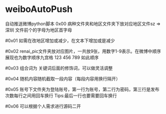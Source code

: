 # weiboAutoPush

自动推送微博python脚本
0x00
病种文件夹和地区文件夹下放对应地区文件sz => 深圳 文件前个的字母为地区首字母

#0x01
如需在改地区增加或减少，在文本下增加或是减少

#0x02
renai_pic文件夹放对应图片，一共放9张，用数字1-9表示。在微博中顺序展现也为数字顺序九宫格
123
456
789
如此顺序

#0x03
组合词为 关键词后面的修饰词，可以做灵活调整

#0x04
随机内容随机截取一段内容（每段内容用换行隔开）

#0x05
账号下文件夹为登陆账号，第一行为账号，第二行为密码，第三行是发布次数每行之间用回车换行
Tips:最后一行也要需要回车换行

#0x06
可以根据个人需求进行源码二开
